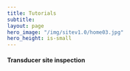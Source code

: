 ```yaml
---
title: Tutorials
subtitle: 
layout: page
hero_image: "/img/sitev1.0/home03.jpg"
hero_height: is-small
---
```


#### Transducer site inspection
